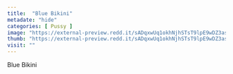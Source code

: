 ```yaml
---
title:  "Blue Bikini"
metadate: "hide"
categories: [ Pussy ]
image: "https://external-preview.redd.it/sADqxwUq1okhNjhSTsT9lpE9wDZ3asIZqdccZECGDvc.jpg?auto=webp&s=d7d5c426d9afff1e2ad37177e7b3d2c31c06bf80"
thumb: "https://external-preview.redd.it/sADqxwUq1okhNjhSTsT9lpE9wDZ3asIZqdccZECGDvc.jpg?width=1080&crop=smart&auto=webp&s=2103ca879e90fc84c99e96600373bc5e0b8f37c6"
visit: ""
---
```

Blue Bikini
